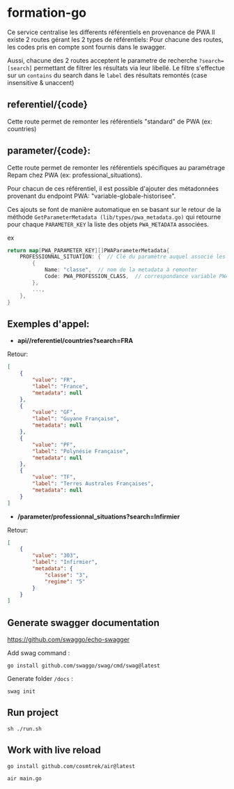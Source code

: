 # formation-go

Ce service centralise les differents référentiels en provenance de PWA
Il existe 2 routes gérant les 2 types de référentiels: 
Pour chacune des routes, les codes pris en compte sont fournis dans le swagger.

Aussi, chacune des 2 routes acceptent le parametre de recherche ```?search=[search]``` permettant de filtrer les résultats via leur libellé. Le filtre s'effectue sur un ```contains``` du search dans le ```label``` des résultats remontés (case insensitive & unaccent)

## referentiel/{code} 
Cette route permet de remonter les référentiels "standard" de PWA (ex: countries)

## parameter/{code}:
Cette route permet de remonter les référentiels spécifiques au paramétrage Repam chez PWA (ex: professional_situations).

Pour chacun de ces référentiel, il est possible d'ajouter des métadonnées provenant du endpoint PWA: "variable-globale-historisee".

Ces ajouts se font de manière automatique en se basant sur le retour de la méthode ```GetParameterMetadata (lib/types/pwa_metadata.go)``` qui retourne pour chaque ```PARAMETER_KEY``` la liste des objets ```PWA_METADATA``` associées.

ex
```go
return map[PWA_PARAMETER_KEY][]PWAParameterMetadata{
    PROFESSIONNAL_SITUATION: {  // Clé du paramètre auquel associé les metadata         
        {
            Name: "classe",  // nom de la metadata à remonter
            Code: PWA_PROFESSION_CLASS,  // correspondance variable PWA pour récupérer la valeur associée
        },
        ...,
    },
}
```

## Exemples d'appel:

* **api//referentiel/countries?search=FRA**

Retour: 
```json
[
    {
        "value": "FR",
        "label": "France",
        "metadata": null
    },
    {
        "value": "GF",
        "label": "Guyane Française",
        "metadata": null
    },
    {
        "value": "PF",
        "label": "Polynésie Française",
        "metadata": null
    },
    {
        "value": "TF",
        "label": "Terres Australes Françaises",
        "metadata": null
    }
]
```

* **/parameter/professionnal_situations?search=Infirmier**

Retour:
```json
[
    {
        "value": "303",
        "label": "Infirmier",
        "metadata": {
            "classe": "3",
            "regime": "5"
        }
    }
]
```


## Generate swagger documentation 

https://github.com/swaggo/echo-swagger

Add swag command : 

```shell
go install github.com/swaggo/swag/cmd/swag@latest
```

Generate folder `/docs` : 

```shell
swag init
```

## Run project
```shell
sh ./run.sh
```


## Work with live reload 

```shell
go install github.com/cosmtrek/air@latest
```

```shell
air main.go
```
